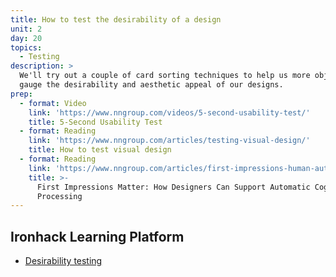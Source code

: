 ```yaml
---
title: How to test the desirability of a design
unit: 2
day: 20
topics:
  - Testing
description: >
  We'll try out a couple of card sorting techniques to help us more objectively
  gauge the desirability and aesthetic appeal of our designs.
prep:
  - format: Video
    link: 'https://www.nngroup.com/videos/5-second-usability-test/'
    title: 5-Second Usability Test
  - format: Reading
    link: 'https://www.nngroup.com/articles/testing-visual-design/'
    title: How to test visual design
  - format: Reading
    link: 'https://www.nngroup.com/articles/first-impressions-human-automaticity/'
    title: >-
      First Impressions Matter: How Designers Can Support Automatic Cognitive
      Processing
---
```


Ironhack Learning Platform
--------------------------

- [Desirability testing](http://learn.ironhack.com/#/learning_unit/7098)
